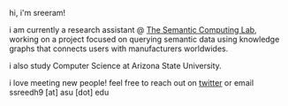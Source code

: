 hi, i'm sreeram!

i am currently a research assistant @ [The Semantic Computing Lab](https://labs.engineering.asu.edu/semantics/), working on a project focused on querying semantic data using knowledge graphs that connects users with manufacturers worldwides.

i also study Computer Science at Arizona State University.

i love meeting new people! feel free to reach out on [twitter](https://x.com/ssreeram09) or email ssreedh9 [at] asu [dot] edu
